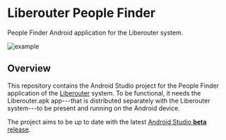 # Liberouter People Finder
People Finder Android application for the Liberouter system.

![example](https://raw.githubusercontent.com/tk721/liberouter-people-finder/master/misc/peoplefinder.png)

## Overview
This repository contains the Android Studio project for the People Finder application of the [Liberouter](http://liberouter.mobi) system. To be functional, it needs the Liberouter.apk app---that is distributed separately with the Liberouter system---to be present and running on the Android device.

The project aims to be up to date with the latest [Android Studio **beta** release](https://developer.android.com/studio/preview).

